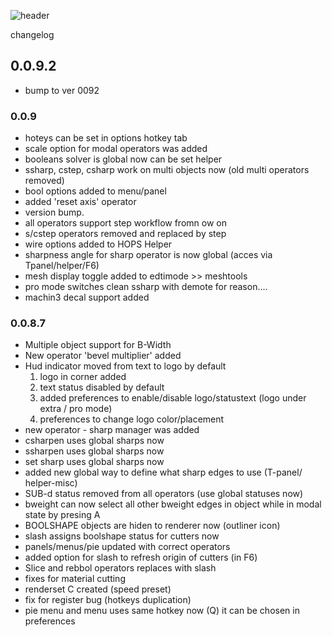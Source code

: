 ![header](img/banner.gif)

changelog

## 0.0.9.2
- bump to ver 0092

### 0.0.9

- hoteys can be set in options hotkey tab
- scale option for modal operators was added
- booleans solver is global now can be set helper
- ssharp, cstep, csharp work on multi objects now (old multi operators removed)
- bool options added to menu/panel
- added 'reset axis' operator
- version bump.
- all operators support step workflow fromn ow on
- s/cstep operators removed and replaced by step
- wire options added to HOPS Helper
- sharpness angle for sharp operator is now global (acces via Tpanel/helper/F6)
- mesh display toggle added to edtimode >> meshtools
- pro mode switches clean ssharp with demote for reason....
- machin3 decal support added

### 0.0.8.7

- Multiple object support for B-Width
- New operator 'bevel multiplier' added
- Hud indicator moved from text to logo by default
	1. logo in corner added
	2. text status disabled by default
	3. added preferences to enable/disable logo/statustext (logo under extra / pro mode)
	4. preferences to change logo color/placement
- new operator - sharp manager was added
- csharpen uses global sharps now
- ssharpen uses global sharps now
- set sharp uses global sharps now
- added new global way to define what sharp edges to use (T-panel/ helper-misc)
- SUB-d status removed from all operators (use global statuses now)
- bweight can now select all other bweight edges in object while in modal state by presing A
- BOOLSHAPE objects are hiden to renderer now (outliner icon)
- slash assigns boolshape status for cutters now
- panels/menus/pie updated with correct operators
- added option for slash to refresh origin of cutters (in F6)
- Slice and rebbol operators replaces with slash
- fixes for material cutting
- renderset C created (speed preset)
- fix for register bug (hotkeys duplication)
- pie menu and menu uses same hotkey now (Q) it can be chosen in preferences
